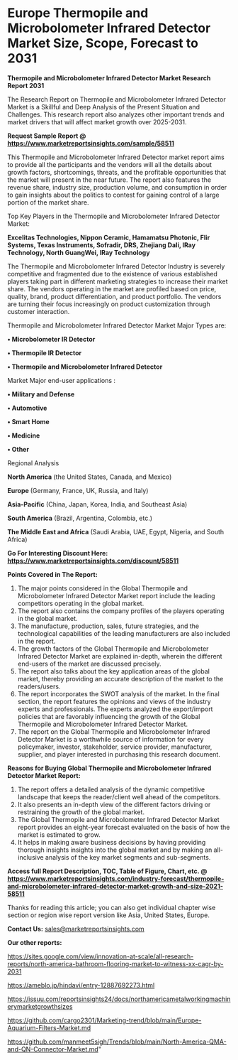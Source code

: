 # Europe Thermopile and Microbolometer Infrared Detector Market Size, Scope, Forecast to 2031

<strong>Thermopile and Microbolometer Infrared Detector Market Research Report 2031</strong>

The Research Report on Thermopile and Microbolometer Infrared Detector Market is a Skillful and Deep Analysis of the Present Situation and Challenges. This research report also analyzes other important trends and market drivers that will affect market growth over 2025-2031.

<strong>Request Sample Report @ <a href=https://www.marketreportsinsights.com/sample/58511>https://www.marketreportsinsights.com/sample/58511</a></strong>

This Thermopile and Microbolometer Infrared Detector market report aims to provide all the participants and the vendors will all the details about growth factors, shortcomings, threats, and the profitable opportunities that the market will present in the near future. The report also features the revenue share, industry size, production volume, and consumption in order to gain insights about the politics to contest for gaining control of a large portion of the market share.

Top Key Players in the Thermopile and Microbolometer Infrared Detector Market:

<strong>Excelitas Technologies, Nippon Ceramic, Hamamatsu Photonic, Flir Systems, Texas Instruments, Sofradir, DRS, Zhejiang Dali, IRay Technology, North GuangWei, IRay Technology</strong>

The Thermopile and Microbolometer Infrared Detector Industry is severely competitive and fragmented due to the existence of various established players taking part in different marketing strategies to increase their market share. The vendors operating in the market are profiled based on price, quality, brand, product differentiation, and product portfolio. The vendors are turning their focus increasingly on product customization through customer interaction.

Thermopile and Microbolometer Infrared Detector Market Major Types are:

<strong>• Microbolometer IR Detector

• Thermopile IR Detector

• Thermopile and Microbolometer Infrared Detector</strong>

Market Major end-user applications :

<strong>• Military and Defense

• Automotive

• Smart Home

• Medicine

• Other</strong>

Regional Analysis

</u><strong><b>North America</b></strong> (the United States, Canada, and Mexico)

<strong><b>Europe </b></strong>(Germany, France, UK, Russia, and Italy)

<strong><b>Asia-Pacific</b></strong> (China, Japan, Korea, India, and Southeast Asia)

<strong><b>South America</b></strong> (Brazil, Argentina, Colombia, etc.)

<strong><b>The Middle East and Africa</b></strong> (Saudi Arabia, UAE, Egypt, Nigeria, and South Africa)

<strong>Go For Interesting Discount Here: <a href=https://www.marketreportsinsights.com/discount/58511>https://www.marketreportsinsights.com/discount/58511</a></strong>

<strong>Points Covered in The Report:</strong>
<ol>
  <li>The major points considered in the Global Thermopile and Microbolometer Infrared Detector Market report include the leading competitors operating in the global market.</li>
  <li>The report also contains the company profiles of the players operating in the global market.</li>
  <li>The manufacture, production, sales, future strategies, and the technological capabilities of the leading manufacturers are also included in the report.</li>
  <li>The growth factors of the Global Thermopile and Microbolometer Infrared Detector Market are explained in-depth, wherein the different end-users of the market are discussed precisely.</li>
  <li>The report also talks about the key application areas of the global market, thereby providing an accurate description of the market to the readers/users.</li>
  <li>The report incorporates the SWOT analysis of the market. In the final section, the report features the opinions and views of the industry experts and professionals. The experts analyzed the export/import policies that are favorably influencing the growth of the Global Thermopile and Microbolometer Infrared Detector Market.</li>
  <li>The report on the Global Thermopile and Microbolometer Infrared Detector Market is a worthwhile source of information for every policymaker, investor, stakeholder, service provider, manufacturer, supplier, and player interested in purchasing this research document.</li>
</ol>
<strong>Reasons for Buying Global Thermopile and Microbolometer Infrared Detector Market Report:</strong>

<ol>
  <li>The report offers a detailed analysis of the dynamic competitive landscape that keeps the reader/client well ahead of the competitors.</li>
  <li>It also presents an in-depth view of the different factors driving or restraining the growth of the global market.</li>
  <li>The Global Thermopile and Microbolometer Infrared Detector Market report provides an eight-year forecast evaluated on the basis of how the market is estimated to grow.</li>
  <li>It helps in making aware business decisions by having providing thorough insights insights into the global market and by making an all-inclusive analysis of the key market segments and sub-segments.</li>
</ol>
<strong>Access full Report Description, TOC, Table of Figure, Chart, etc. @ <a href=https://www.marketreportsinsights.com/industry-forecast/thermopile-and-microbolometer-infrared-detector-market-growth-and-size-2021-58511>https://www.marketreportsinsights.com/industry-forecast/thermopile-and-microbolometer-infrared-detector-market-growth-and-size-2021-58511</a></strong>


Thanks for reading this article; you can also get individual chapter wise section or region wise report version like Asia, United States, Europe.

<strong>Contact Us:</strong>
sales@marketreportsinsights.com

<strong>Our other reports:</strong>

<a href=https://sites.google.com/view/innovation-at-scale/all-research-reports/north-america-bathroom-flooring-market-to-witness-xx-cagr-by-2031>https://sites.google.com/view/innovation-at-scale/all-research-reports/north-america-bathroom-flooring-market-to-witness-xx-cagr-by-2031</a>

<a href=https://ameblo.jp/hindavi/entry-12887692273.html>https://ameblo.jp/hindavi/entry-12887692273.html</a>

<a href=https://issuu.com/reportsinsights24/docs/northamericametalworkingmachinerymarketgrowthsizes>https://issuu.com/reportsinsights24/docs/northamericametalworkingmachinerymarketgrowthsizes</a>

<a href=https://github.com/cargo2301/Marketing-trend/blob/main/Europe-Aquarium-Filters-Market.md>https://github.com/cargo2301/Marketing-trend/blob/main/Europe-Aquarium-Filters-Market.md</a>

<a href=https://github.com/manmeet5sigh/Trends/blob/main/North-America-QMA-and-QN-Connector-Market.md>https://github.com/manmeet5sigh/Trends/blob/main/North-America-QMA-and-QN-Connector-Market.md</a>"
